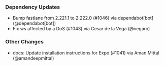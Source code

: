 ### Dependency Updates
* Bump fastlane from 2.221.1 to 2.222.0 (#1046) via dependabot[bot] (@dependabot[bot])
* Fix ws affected by a DoS (#1043) via Cesar de la Vega (@vegaro)
### Other Changes
* docs: Update installation instructions for Expo (#1041) via Aman Mittal (@amandeepmittal)
